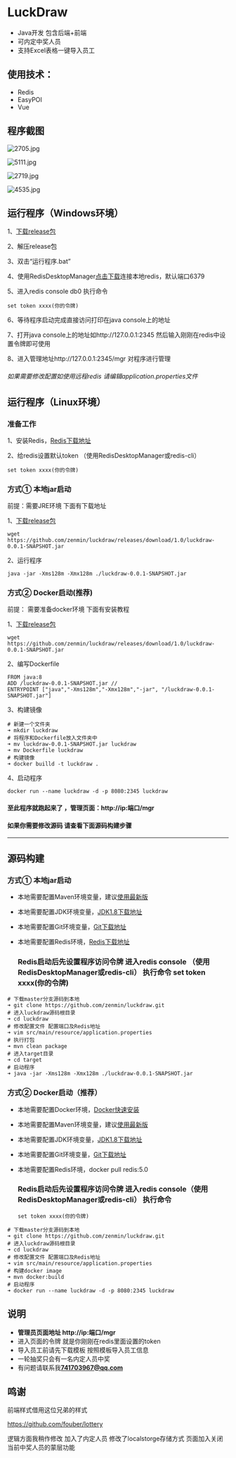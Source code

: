 # LuckDraw
- Java开发 包含后端+前端 
- 可内定中奖人员
- 支持Excel表格一键导入员工

## 使用技术：

- Redis
- EasyPOI
- Vue

## 程序截图

![2705.jpg](<https://github.com/zenmin/luckdraw/blob/master/img/2705.jpg>)

![5111.jpg](<https://github.com/zenmin/luckdraw/blob/master/img/5111.jpg>)

![2719.jpg](<https://github.com/zenmin/luckdraw/blob/master/img/2719.jpg>)

![4535.jpg](<https://github.com/zenmin/luckdraw/blob/master/img/4535.jpg>)

## 运行程序（Windows环境）

1、[下载release包](https://github.com/zenmin/luckdraw/releases/download/1.0-windows/luckdraw-win.zip)

2、解压release包

3、双击“运行程序.bat”

4、使用RedisDesktopManager[点击下载](http://www.downza.cn/soft/210734.html)连接本地redis，默认端口6379

5、进入redis console db0 执行命令

```CQL
set token xxxx(你的令牌)
```

6、等待程序启动完成直接访问打印在java console上的地址

7、打开java console上的地址如http://127.0.0.1:2345 然后输入刚刚在redis中设置令牌即可使用

8、进入管理地址http://127.0.0.1:2345/mgr 对程序进行管理

###### 如果需要修改配置如使用远程redis 请编辑application.properties文件




## 运行程序（Linux环境）

### 准备工作

1、安装Redis，[Redis下载地址](https://redis.io/download)

2、给redis设置默认token （使用RedisDesktopManager或redis-cli）

```CQL
set token xxxx(你的令牌)
```

### 方式① 本地jar启动

前提：需要JRE环境 下面有下载地址

1、[下载release包](https://github.com/zenmin/luckdraw/releases/download/1.0/luckdraw-0.0.1-SNAPSHOT.jar)

```shell
wget https://github.com/zenmin/luckdraw/releases/download/1.0/luckdraw-0.0.1-SNAPSHOT.jar
```

2、运行程序

```shell
java -jar -Xms128m -Xmx128m ./luckdraw-0.0.1-SNAPSHOT.jar
```

### 方式② Docker启动(推荐)

前提： 需要准备docker环境 下面有安装教程

1、[下载release包](https://github.com/zenmin/luckdraw/releases/download/1.0/luckdraw-0.0.1-SNAPSHOT.jar)

```shell
wget https://github.com/zenmin/luckdraw/releases/download/1.0/luckdraw-0.0.1-SNAPSHOT.jar
```

2、编写Dockerfile

```shell
FROM java:8
ADD /luckdraw-0.0.1-SNAPSHOT.jar //
ENTRYPOINT ["java","-Xms128m","-Xmx128m","-jar", "/luckdraw-0.0.1-SNAPSHOT.jar"]
```

3、构建镜像

```shell
# 新建一个文件夹
➜ mkdir luckdraw
# 将程序和Dockerfile放入文件夹中
➜ mv luckdraw-0.0.1-SNAPSHOT.jar luckdraw
➜ mv Dockerfile luckdraw
# 构建镜像 
➜ docker builld -t luckdraw .
```

4、启动程序

```shell
docker run --name luckdraw -d -p 8080:2345 luckdraw
```



#### 至此程序就跑起来了 ，管理页面：http://ip:端口/mgr

#### 如果你需要修改源码 请查看下面源码构建步骤

-----



## 源码构建

### 方式① 本地jar启动

- 本地需要配置Maven环境变量，建议[使用最新版](https://maven.apache.org/download.cgi)

- 本地需要配置JDK环境变量，[JDK1.8下载地址](https://www.oracle.com/technetwork/java/javase/downloads/jdk8-downloads-2133151.html)

- 本地需要配置Git环境变量，[Git下载地址](https://git-scm.com/downloads)

- 本地需要配置Redis环境，[Redis下载地址](https://redis.io/download)

  ### Redis启动后先设置程序访问令牌 进入redis console  （使用RedisDesktopManager或redis-cli） 执行命令 set token xxxx(你的令牌)

```shell
# 下载master分支源码到本地
➜ git clone https://github.com/zenmin/luckdraw.git
# 进入luckdraw源码根目录
➜ cd luckdraw
# 修改配置文件 配置端口及Redis地址
➜ vim src/main/resource/application.properties
# 执行打包
➜ mvn clean package
# 进入target目录
➜ cd target
# 启动程序
➜ java -jar -Xms128m -Xmx128m ./luckdraw-0.0.1-SNAPSHOT.jar
```

### 方式② Docker启动（推荐）

- 本地需要配置Docker环境，[Docker快速安装](https://blog.csdn.net/zenmin2015/article/details/86551199)

- 本地需要配置Maven环境变量，建议[使用最新版](https://maven.apache.org/download.cgi)

- 本地需要配置JDK环境变量，[JDK1.8下载地址](https://www.oracle.com/technetwork/java/javase/downloads/jdk8-downloads-2133151.html)

- 本地需要配置Git环境变量，[Git下载地址](https://git-scm.com/downloads)

- 本地需要配置Redis环境，docker pull redis:5.0

  ### Redis启动后先设置程序访问令牌 进入redis console（使用RedisDesktopManager或redis-cli） 执行命令

  ```CQL
  set token xxxx(你的令牌)
  ```

```shell
# 下载master分支源码到本地
➜ git clone https://github.com/zenmin/luckdraw.git
# 进入luckdraw源码根目录
➜ cd luckdraw
# 修改配置文件 配置端口及Redis地址
➜ vim src/main/resource/application.properties
# 构建docker image
➜ mvn docker:build
# 启动程序
➜ docker run --name luckdraw -d -p 8080:2345 luckdraw
```

## 说明

- **管理员页面地址 http://ip:端口/mgr**
- 进入页面的令牌 就是你刚刚在redis里面设置的token
- 导入员工前请先下载模板  按照模板导入员工信息
- 一轮抽奖只会有一名内定人员中奖
- 有问题请联系我**741703967@qq.com**

## 鸣谢

前端样式借用这位兄弟的样式

<https://github.com/fouber/lottery>

逻辑方面我稍作修改 加入了内定人员 修改了localstorge存储方式 页面加入关闭当前中奖人员的蒙层功能

